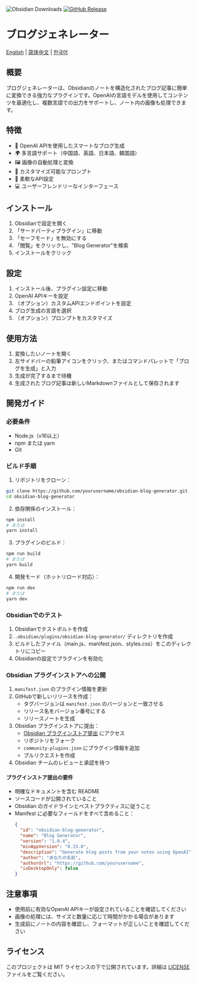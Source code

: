 ![Obsidian Downloads](https://img.shields.io/badge/dynamic/json?logo=obsidian&color=%23483699&label=downloads&query=%24%5B%22ai-blog-generator%22%5D.downloads&url=https%3A%2F%2Fraw.githubusercontent.com%2Fobsidianmd%2Fobsidian-releases%2Fmaster%2Fcommunity-plugin-stats.json)
[![GitHub Release](https://img.shields.io/github/v/release/garethng/obsidian-blog-generator)](https://github.com/garethng/obsidian-blog-generator/releases)

# ブログジェネレーター

[English](README.md) | [简体中文](README_zh-CN.md) | [한국어](README_ko.md)

## 概要

ブログジェネレーターは、Obsidianのノートを構造化されたブログ記事に簡単に変換できる強力なプラグインです。OpenAIの言語モデルを使用してコンテンツを最適化し、複数言語での出力をサポートし、ノート内の画像も処理できます。

## 特徴

- 🤖 OpenAI APIを使用したスマートなブログ生成
- 🌍 多言語サポート（中国語、英語、日本語、韓国語）
- 🖼️ 画像の自動処理と変換
- 🎨 カスタマイズ可能なプロンプト
- 🔧 柔軟なAPI設定
- 💻 ユーザーフレンドリーなインターフェース

## インストール

1. Obsidianで設定を開く
2. 「サードパーティプラグイン」に移動
3. 「セーフモード」を無効にする
4. 「閲覧」をクリックし、"Blog Generator"を検索
5. インストールをクリック

## 設定

1. インストール後、プラグイン設定に移動
2. OpenAI APIキーを設定
3. （オプション）カスタムAPIエンドポイントを設定
4. ブログ生成の言語を選択
5. （オプション）プロンプトをカスタマイズ

## 使用方法

1. 変換したいノートを開く
2. 左サイドバーの鉛筆アイコンをクリック、またはコマンドパレットで「ブログを生成」と入力
3. 生成が完了するまで待機
4. 生成されたブログ記事は新しいMarkdownファイルとして保存されます

## 開発ガイド

### 必要条件

- Node.js（v16以上）
- npm または yarn
- Git

### ビルド手順

1. リポジトリをクローン：
```bash
git clone https://github.com/yourusername/obsidian-blog-generator.git
cd obsidian-blog-generator
```

2. 依存関係のインストール：
```bash
npm install
# または
yarn install
```

3. プラグインのビルド：
```bash
npm run build
# または
yarn build
```

4. 開発モード（ホットリロード対応）：
```bash
npm run dev
# または
yarn dev
```

### Obsidianでのテスト

1. Obsidianでテストボルトを作成
2. `.obsidian/plugins/obsidian-blog-generator/` ディレクトリを作成
3. ビルドしたファイル（main.js、manifest.json、styles.css）をこのディレクトリにコピー
4. Obsidianの設定でプラグインを有効化

### Obsidian プラグインストアへの公開

1. `manifest.json` のプラグイン情報を更新
2. GitHubで新しいリリースを作成：
   - タグバージョンは `manifest.json` のバージョンと一致させる
   - リリース名をバージョン番号にする
   - リリースノートを生成
3. Obsidian プラグインストアに提出：
   - [Obsidian プラグインストア提出](https://github.com/obsidianmd/obsidian-releases) にアクセス
   - リポジトリをフォーク
   - `community-plugins.json` にプラグイン情報を追加
   - プルリクエストを作成
4. Obsidian チームのレビューと承認を待つ

#### プラグインストア提出の要件

- 明確なドキュメントを含む README
- ソースコードが公開されていること
- Obsidian のガイドラインとベストプラクティスに従うこと
- Manifest に必要なフィールドをすべて含めること：
  ```json
  {
    "id": "obsidian-blog-generator",
    "name": "Blog Generator",
    "version": "1.0.4",
    "minAppVersion": "0.15.0",
    "description": "Generate blog posts from your notes using OpenAI",
    "author": "あなたの名前",
    "authorUrl": "https://github.com/yourusername",
    "isDesktopOnly": false
  }
  ```

## 注意事項

- 使用前に有効なOpenAI APIキーが設定されていることを確認してください
- 画像の処理には、サイズと数量に応じて時間がかかる場合があります
- 生成前にノートの内容を確認し、フォーマットが正しいことを確認してください 

## ライセンス

このプロジェクトは MIT ライセンスの下で公開されています。詳細は [LICENSE](LICENSE) ファイルをご覧ください。 